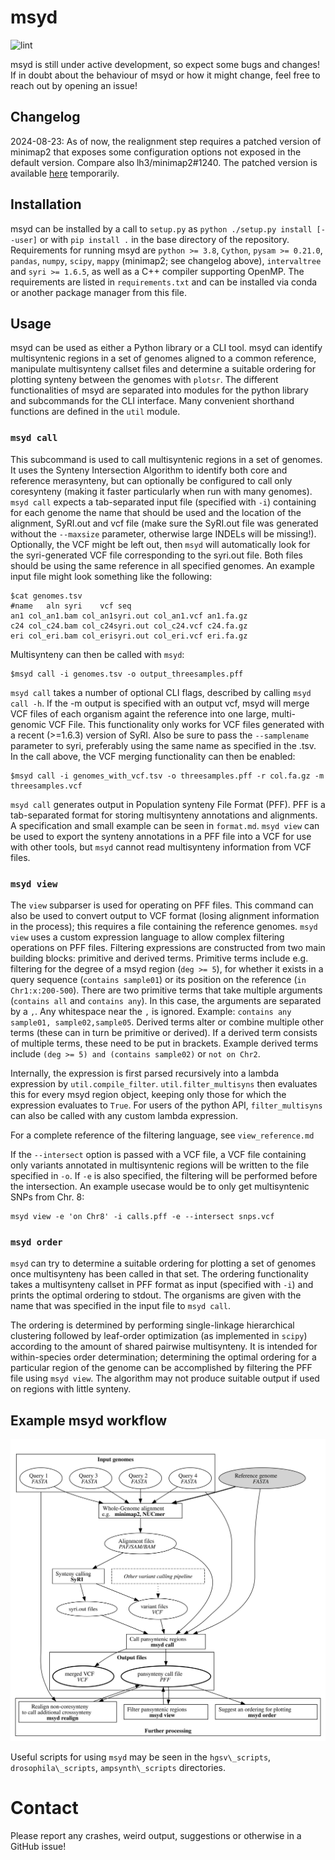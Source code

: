# msyd
![lint](https://github.com/schneebergerlab/msyd/actions/workflows/lint.yml/badge.svg)


msyd is still under active development, so expect some bugs and changes!
If in doubt about the behaviour of msyd or how it might change, feel free to reach out by opening an issue!

## Changelog
2024-08-23: As of now, the realignment step requires a patched version of minimap2 that exposes some configuration options not exposed in the default version. Compare also lh3/minimap2#1240. The patched version is available [here](https://github.com/lrauschning/minimap2/tree/mappy) temporarily.

## Installation
msyd can be installed by a call to `setup.py` as `python ./setup.py install [--user]` or with `pip install .` in the base directory of the repository.
Requirements for running msyd are `python >= 3.8`, `Cython`, `pysam >= 0.21.0`, `pandas`, `numpy`, `scipy`, `mappy` (minimap2; see changelog above), `intervaltree` and `syri >= 1.6.5`, as well as a C++ compiler supporting OpenMP.
The requirements are listed in `requirements.txt` and can be installed via conda or another package manager from this file.

## Usage

msyd can be used as either a Python library or a CLI tool.
msyd can identify multisyntenic regions in a set of genomes aligned to a common reference, manipulate multisynteny callset files and determine a suitable ordering for plotting synteny between the genomes with `plotsr`.
The different functionalities of msyd are separated into modules for the python library and subcommands for the CLI interface.
Many convenient shorthand functions are defined in the `util` module.

### `msyd call`

This subcommand is used to call multisyntenic regions in a set of genomes.
It uses the Synteny Intersection Algorithm to identify both core and reference merasynteny, but can optionally be configured to call only coresynteny (making it faster particularly when run with many genomes).
`msyd call` expects a tab-separated input file (specified with `-i`) containing for each genome the name that should be used and the location of the alignment, SyRI.out and vcf file (make sure the SyRI.out file was generated without the `--maxsize` parameter, otherwise large INDELs will be missing!).
Optionally, the VCF might be left out, then `msyd` will automatically look for the syri-generated VCF file corresponding to the syri.out file.
Both files should be using the same reference in all specified genomes.
An example input file might look something like the following:

```
$cat genomes.tsv
#name	aln	syri	vcf	seq
an1	col_an1.bam	col_an1syri.out	col_an1.vcf	an1.fa.gz
c24	col_c24.bam	col_c24syri.out	col_c24.vcf	c24.fa.gz
eri	col_eri.bam	col_erisyri.out	col_eri.vcf	eri.fa.gz
```

Multisynteny can then be called with `msyd`:
```
$msyd call -i genomes.tsv -o output_threesamples.pff
```


`msyd call` takes a number of optional CLI flags, described by calling `msyd call -h`.
If the -m output is specified with an output vcf, msyd will merge VCF files of each organism againt the reference into one large, multi-genomic VCF File.
This functionality only works for VCF files generated with a recent (>=1.6.3) version of SyRI.
Also be sure to pass the `--samplename` parameter to syri, preferably using the same name as specified in the .tsv.
In the call above, the VCF merging functionality can then be enabled:
```
$msyd call -i genomes_with_vcf.tsv -o threesamples.pff -r col.fa.gz -m threesamples.vcf
```

`msyd call` generates output in Population synteny File Format (PFF).
PFF is a tab-separated format for storing multisynteny annotations and alignments.
A specification and small example can be seen in `format.md`.
`msyd view` can be used to export the synteny annotations in a PFF file into a VCF for use with other tools, but `msyd` cannot read multisynteny information from VCF files.

### `msyd view`

The `view` subparser is used for operating on PFF files.
This command can also be used to convert output to VCF format (losing alignment information in the process); this requires a file containing the reference genomes.
`msyd view` uses a custom expression language to allow complex filtering operations on PFF files.
Filtering expressions are constructed from two main building blocks: primitive and derived terms.
Primitive terms include e.g. filtering for the degree of a msyd region (`deg >= 5`), for whether it exists in a query sequence (`contains sample01`) or its position on the reference (`in Chr1:x:200-500`).
There are two primitive terms that take multiple arguments (`contains all` and `contains any`).
In this case, the arguments are separated by a `,`. Any whitespace near the `,` is ignored.
Example: `contains any sample01, sample02,sample05`.
Derived terms alter or combine multiple other terms (these can in turn be primitive or derived).
If a derived term consists of multiple terms, these need to be put in brackets.
Example derived terms include `(deg >= 5) and (contains sample02)` or `not on Chr2`.

Internally, the expression is first parsed recursively into a lambda expression by `util.compile_filter`.
`util.filter_multisyns` then evaluates this for every msyd region object, keeping only those for which the expression evaluates to `True`.
For users of the python API, `filter_multisyns` can also be called with any custom lambda expression.

For a complete reference of the filtering language, see `view_reference.md`

If the `--intersect` option is passed with a VCF file, a VCF file containing only variants annotated in multisyntenic regions will be written to the file specified in `-o`.
If `-e` is also specified, the filtering will be performed before the intersection.
An example usecase would be to only get multisyntenic SNPs from Chr. 8:
```
msyd view -e 'on Chr8' -i calls.pff -e --intersect snps.vcf
```

### `msyd order`

`msyd` can try to determine a suitable ordering for plotting a set of genomes once multisynteny has been called in that set.
The ordering functionality takes a multisynteny callset in PFF format as input (specified with `-i`) and prints the optimal ordering to stdout.
The organisms are given with the name that was specified in the input file to `msyd call`.

The ordering is determined by performing single-linkage hierarchical clustering followed by leaf-order optimization (as implemented in `scipy`) according to the amount of shared pairwise multisynteny.
It is intended for within-species order determination; determining the optimal ordering for a particular region of the genome can be accomplished by filtering the PFF file using `msyd view`.
The algorithm may not produce suitable output if used on regions with little synteny.

## Example msyd workflow

![Diagram illustrating an example workflow for using msyd](https://github.com/schneebergerlab/msyd/blob/master/img/workflow.svg)

Useful scripts for using `msyd` may be seen in the `hgsv\_scripts`, `drosophila\_scripts`, `ampsynth\_scripts` directories.

# Contact

Please report any crashes, weird output, suggestions or otherwise in a GitHub issue!

